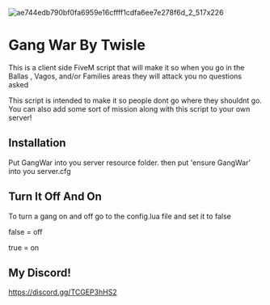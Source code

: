 ![ae744edb790bf0fa6959e16cffff1cdfa6ee7e278f6d_2_517x226](https://user-images.githubusercontent.com/102629991/165434468-84c27c95-b9d2-4828-aeb3-f9493bd684ff.png)


# **Gang War By Twisle**


This is a client side FiveM script that will make it so when you go in the Ballas , Vagos, and/or Families areas they will attack you no questions asked

This script is intended to make it so people dont go where they shouldnt go. You can also add some sort of mission along with this script to your own server!

## **Installation**

Put GangWar into you server resource folder.
then put 'ensure GangWar' into you server.cfg 


## **Turn It Off And On**

To turn a gang on and off go to the config.lua file and set it to false

false = off

true = on

## **My Discord!**

https://discord.gg/TCGEP3hHS2
